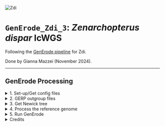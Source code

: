 <img src="https://lifg.australian.museum/Image/9uTxr6do.jpeg?version=full" alt="Zdi" width="300"/>

# `GenErode_Zdi_3`: _Zenarchopterus dispar_ lcWGS

Following the [GenErode pipeline](https://github.com/philippinespire/pire_lcwgs_data_processing/tree/main/scripts/GenErode_Wahab) for Zdi.

Done by Gianna Mazzei (November 2024).

---

## GenErode Processing

<details><summary>1. Set-up/Get config files</summary>

### 1. Set-up/Get config files

I began by making a new GenErode directory and copied over the template folder contents.
```
[hpc-0356@wahab-01 pire_zenarchopterus_dispar_lcwgs]$ mdir GenErode_Zdi_3
cp -r /home/e1garcia/shotgun_PIRE/pire_lcwgs_data_processing/scripts/GenErode_Wahab/GenErode_templatedir/* /archive/carpenterlab/pire/pire_zenarchopterus_dispar_lcwgs/GenErode_Zdi_3
```
Now, instead of making the necessary subdirectories and populating them, I will copy ones over that have already been populated from a [previous directory](https://github.com/philippinespire/pire_zenarchopterus_dispar_lcwgs/tree/main/abandoned_GenErode_Zdi_2) since this this directory is the 3rd iteration.
```
[hpc-0356@wahab-01 abandoned_GenErode_Zdi_2]$ cp -r historical ../GenErode_Zdi_3/.
[hpc-0356@wahab-01 abandoned_GenErode_Zdi_2]$ cp -r modern ../GenErode_Zdi_3/.
[hpc-0356@wahab-01 abandoned_GenErode_Zdi_2]$ cp -r gerp_outgroups ../GenErode_Zdi_3/.
[hpc-0356@wahab-01 abandoned_GenErode_Zdi_2]$ cp -r config ../GenErode_Zdi_3/.
[hpc-0356@wahab-01 abandoned_GenErode_Zdi_2]$ mkdir ../GenErode_Zdi_3/reference && cp reference/reference.genbank.Zdi.fasta ../GenErode_Zdi_3/reference/
[hpc-0356@wahab-01 GenErode_Zdi_3]$ mkdir mitochondria
```

Since I have already created the necessary config files, the only thing I have to do is edit the `config.yaml` file to reflect this new directory name
```
[hpc-0356@wahab-01 GenErode_Zdi_3]$ sed -i 's/GenErode_Zdi_2/GenErode_Zdi_3/g' config/config.yaml
[hpc-0356@wahab-01 GenErode_Zdi_3]$ cat -n config/config.yaml
# changes are:
    23	ref_path: "/archive/carpenterlab/pire/pire_zenarchopterus_dispar_lcwgs/GenErode_Zdi_2/reference/reference.genbank.Zdi.fasta"
   492	gerp_ref_path: "/archive/carpenterlab/pire/pire_zenarchopterus_dispar_lcwgs/GenErode_Zdi_2/gerp_outgroups"
   501	tree: "/archive/carpenterlab/pire/pire_zenarchopterus_dispar_lcwgs/GenErode_Zdi_2/Zdi_gerp_tree.nwk"
```
---

</details>

<details><summary>2. GERP outgroup files</summary>

### 2. GERP outgroup files

This is the 3rd version of a GenErode directory for Zdi, so I have already downloaded all of the gerp outgroups for this species, which I transferred over when I copied the `gerp_outgroups` directory from a previous run. 

**To recap on the species I added (from my 2nd GenErode directory):**
* "To begin to populate the `gerp_outgroups` directory, we need to download genomes from  at least 30 other fishes. _Zenarchopterus dispar_ is within the Zenarchopteridae family within the order Beloniformes. On Genbank, there are 3 unique chromosome level genomes in this order. Within the same clade, Atherinomorphae, the next closest groups are Atheriniformes and Cyprinodontiformes, with 4 and 11 chromosome level genomes, respectively. After this, I had to expand to the next closest clade, Cichlomorphae. Within this clade, the order Cichliformes has 12 unique genomes. The sister order to Cichliformes, Polycentridae, had no genomes. This equals 30 genomes.
* Unfortunately, _Xenentodon cancila_, which belonged to Beloniformes, caused issues when trying to run GenErode. Because of this, we now only have 29 genomes. There is a 13th whole genome in the order Cichliformes, but I avoided it due to it being an unclassified species (_Rhamphochromis sp. 'chilingali'_) and unrecognized by TimeTree. To evade the issue, I'm going to download the _Rhamphochromis sp. 'chilingali'_ genome but list _Rhamphochromis esox_ as the species name for creating the TimeTree, as this species is recognized for some reason."

<div align="center">
 <img src="https://github.com/philippinespire/pire_zenarchopterus_dispar_lcwgs/blob/main/abandoned_GenErode_Zdi_2/Zdi_relationships_2.png" alt="Zdi_relationships" width="500"/>
</div>
<p>

My first directory failed because I was having issues with _Xenentodon cancila_ (in Beloniformes). I made a new directory where I removed that species, added a new one to replace it (_Rhamphochromis sp. 'chilingali'_ in Cichliformes), and reran GenErode. This second directory failed for the same reason as the first, but for a different species (_Cololabis saira_) which worked fine the first time. We have realized that the species files are likely not the issue, but our Zdi reference genome since it is at the scaffold level and needs to be filtered. 

Now, I will readd _Xenentodon cancila_, keeping _Rhamphochromis sp. 'chilingali'_, to this directory, making our total number of gerp outgroup genomes 31. 

```
# Xenentodon cancila
[hpc-0356@wahab-01 gerp_outgroups]$ wget https://ftp.ncbi.nlm.nih.gov/genomes/all/GCA/014/839/995/GCA_014839995.1_fXenCan1.pri/GCA_014839995.1_fXenCan1.pri_genomic.fna.gz
[hpc-0356@wahab-01 gerp_outgroups]$ mv GCA_014839995.1_fXenCan1.pri_genomic.fna.gz Xenentodon_cancila.fa.gz

[hpc-0356@wahab-01 gerp_outgroups]$ ls -1
Amphilophus_citrinellus.fa.gz
Anableps_anableps.fa.gz
Archocentrus_centrarchus.fa.gz
Astatotilapia_calliptera.fa.gz
Chromidotilapia_guntheri.fa.gz
Cololabis_saira.fa.gz
Cyprinodon_diabolis.fa.gz
Etroplus_suratensis.fa.gz
Fundulus_diaphanus.fa.gz
Gambusia_affinis.fa.gz
Girardinichthys_multiradiatus.fa.gz
Kryptolebias_marmoratus.fa.gz
Maylandia_zebra.fa.gz
Melanotaenia_boesemani.fa.gz
Nematolebias_whitei.fa.gz
Neolamprologus_multifasciatus.fa.gz
Neostethus_bicornis.fa.gz
Nothobranchius_furzeri.fa.gz
Odontesthes_bonariensis.fa.gz
Oreochromis_aureus.fa.gz
Oryzias_curvinotus.fa.gz
Parachromis_managuensis.fa.gz
Pelmatolapia_mariae.fa.gz
Petenia_splendida.fa.gz
Pholidichthys_leucotaenia.fa.gz
Poecilia_formosa.fa.gz
Rhamphochromis_chilingali.fa.gz
Telmatherina_bonti.fa.gz
Valencia_hispanica.fa.gz
Xenentodon_cancila.fa.gz
Xiphophorus_birchmanni.fa.gz

[hpc-0356@wahab-01 gerp_outgroups]$ ls -1 | wc -l
31
```
---
</details> 

<details><summary>3. Get Newick tree</summary>

### 3. Get Newick tree

I created a txt file listing the names of all the species in the `gerp_outgroups` directory and uploaded this to [TimeTree of Life](https://timetree.org/). We need to add Zenarchopterus dispar to this list, but neither the species nor its genus is recognized by the database. However, within the same family (Zenarchopteridae) the species Dermogenys collettei is recognized. Likewise, Rhamphochromis sp. 'chilingali' is not recognized, but Rhamphochromis esox is.

**I will be using <ins>Dermogenys collettei in place of Zenarchopterus dispar</ins> and <ins>Rhamphochromis esox in place of Rhamphochromis sp. 'chilingali'</ins>**

Species List:
```
*Dermogenys collettei
Amphilophus citrinellus
Anableps anableps
Archocentrus centrarchus
Astatotilapia calliptera
Chromidotilapia guntheri
Cololabis saira
Cyprinodon diabolis
Etroplus suratensis
Fundulus diaphanus
Gambusia affinis
Girardinichthys multiradiatus
Kryptolebias marmoratus
Maylandia zebra
Melanotaenia boesemani
Nematolebias whitei
Neolamprologus multifasciatus
Neostethus bicornis
Nothobranchius furzeri
Odontesthes bonariensis
Oreochromis aureus
Oryzias curvinotus
Parachromis managuensis
Pelmatolapia mariae
Petenia splendida
Pholidichthys leucotaenia
Poecilia formosa
*Rhamphochromis esox
Telmatherina bonti
Valencia hispanica
Xiphophorus birchmanni
```
<p>

I downloaded the tree as a Newick File (and jpg) and uploaded it to this `GenErode_Zdi_3` directory.
</p>

```
[hpc-0356@wahab-01 gerp_outgroups]$ logout

giannamazzei@Giannas-Laptop ~ % cd ~/Downloads

giannamazzei@Giannas-Laptop Downloads % scp Zdi_gerp_tree.nwk hpc-0356@wahab.hpc.odu.edu:/archive/carpenterlab/pire/pire_zenarchopterus_dispar_lcwgs/GenErode_Zdi_3

giannamazzei@Giannas-Laptop Downloads % scp Zdi_prunetree.jpg hpc-0356@wahab.hpc.odu.edu:/archive/carpenterlab/pire/pire_zenarchopterus_dispar_lcwgs/GenErode_Zdi_3
```

Now, in the .nwk file, rename the focal species with the name of the reference assembly file, as well as rename the species for Rhamphochromis:
```
[hpc-0356@wahab-01 GenErode_Zdi_3]$ sed -i 's/Dermogenys_collettei/reference.genbank.Zdi.fasta/g' Zdi_gerp_tree.nwk
[hpc-0356@wahab-01 GenErode_Zdi_3]$ sed -i 's/Rhamphochromis_esox/Rhamphochromis_chilingali/g' Zdi_gerp_tree.nwk
```
<div align="center">
 
  ### TimeTree Output:
 
 <img src="https://github.com/philippinespire/pire_zenarchopterus_dispar_lcwgs/blob/main/GenErode_Zdi_3/Zdi_prunetree.jpg" alt="Zdi prunetree" width="700"/>
</div>

---

</details>

<details><summary>4. Process the reference genome</summary>

### 4. Process the reference genome

As I've noted previously, we believe the cause of our previous GenErode failures is from our Zdi reference genome containing scaffolds that are too small. 

I'm now going to process the file, following [step 1 of this unrelated pipeline](https://github.com/philippinespire/REUs/tree/master/2022_REU/PSMC).

First, I need to copy the relevant script:
```
[hpc-0356@wahab-01 GenErode_Zdi_3]$ cp /home/e1garcia/shotgun_PIRE/REUs/2022_REU/PSMC/scripts/removesmalls.pl reference/.
```
Now, lets filter out the smaller scaffolds, keeping only scaffolds longer than 20kb.
```
[hpc-0356@wahab-01 reference]$ perl removesmalls.pl 20000 reference.genbank.Zdi.fasta > reference.genbank.Zdi.20k.fasta
```
Now let's check the length of the filtered assembly, which tells you the number of scaffolds left after filtering, and compare it to the pre-filtered genome:
```
# filtered:
[hpc-0356@wahab-01 reference]$ cat reference.genbank.Zdi.20k.fasta | grep "^>" | wc -l
2841

# original:
[hpc-0356@wahab-01 reference]$ cat reference.genbank.Zdi.fasta | grep "^>" | wc -l
69922
```
Great, now that this number has significantly decreased, we know the script worked to filter out reads shorter than 20kb.

See total length of the filtered assemblies & compare:
```
[hpc-0356@wahab-01 reference]$ cat reference.genbank.Zdi.20k.fasta | grep -v "^>" | tr "\n" "\t" | sed 's/\t//g' | wc -c
456648442

[hpc-0356@wahab-01 reference]$ cat reference.genbank.Zdi.fasta | grep -v "^>" | tr "\n" "\t" | sed 's/\t//g' | wc -c
689690477
```
Finally, change the names of the scaffolds to numerals (1,2,3...x).
```
[hpc-0356@wahab-01 reference]$ awk -i inplace '/^>/{print ">" ++i; next}{print}' reference.genbank.Zdi.20k.fasta
```
Now the reference genome has been processed and we can move forward with running GenErode.

---
</details>

<details><summary>5. Run GenErode</summary>

### 5. Run GenErode

Copy the sbatch script
```
[hpc-0356@wahab-01 GenErode_Zdi_3]$ cp /home/e1garcia/shotgun_PIRE/pire_lcwgs_data_processing/scripts/GenErode_Wahab/run_GenErode.sbatch .
```
Run GenErode:
```
[hpc-0356@wahab-01 GenErode_Zdi_3]$ sbatch run_GenErode.sbatch
```
* Submitted batch job **3709865** (Nov 15 2024)

---
</details>

<details><summary>Credits</summary>

# Credits

<img src="docs/source/img/logga_viridis2.png" alt="logo" width="25%"/> 

GitHub repository for GenErode, a Snakemake pipeline for the analysis 
of whole-genome sequencing data from historical and modern samples to 
study patterns of genome erosion.

## Documentation

The full pipeline documentation can be found on the [repository wiki](https://github.com/NBISweden/GenErode/wiki).

## Citation

If you've used GenErode to produce results, please cite our paper:

Kutschera VE, Kierczak M, van der Valk T, von Seth J, Dussex N, Lord E, Dehasque M, Stanton DWG, Emami P, Nystedt B, Dalén L, Díez-del-Molino D (2022) GenErode: a bioinformatics pipeline to investigate genome erosion in endangered and extinct species. BMC Bioinformatics 23, 228 https://doi.org/10.1186/s12859-022-04757-0

## Pipeline overview

<img src="docs/source/img/figure_1_generode_pipeline_v7.png" alt="processing" width="75%"/>

Figure 1: Overview of the GenErode pipeline data processing tracks. Input 
and output files formats, dependencies between steps, and main software used
are shown. Optional steps are highlighted in red. 

<img src="docs/source/img/figure_2_generode_pipeline_v7.png" alt="analysis" width="75%"/>

Figure 2: Overview of the GenErode pipeline data analysis tracks and final reports.
Input file formats and main software used are shown.


## Licence information

GenErode pipeline

Copyright (C) 2022  Verena Kutschera

This program is free software: you can redistribute it and/or modify
it under the terms of the GNU General Public License as published by
the Free Software Foundation, either version 3 of the License, or
(at your option) any later version.

This program is distributed in the hope that it will be useful,
but WITHOUT ANY WARRANTY; without even the implied warranty of
MERCHANTABILITY or FITNESS FOR A PARTICULAR PURPOSE.  See the
GNU General Public License for more details.

You should have received a copy of the GNU General Public License
along with this program. If not, see <https://www.gnu.org/licenses/>.


Logo: Jonas Söderberg

</details>
